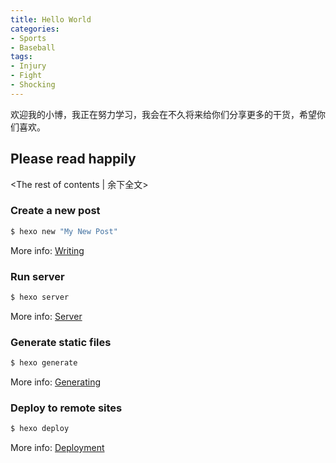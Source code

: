 ```yaml
---
title: Hello World
categories:
- Sports
- Baseball
tags:
- Injury
- Fight
- Shocking
---
```

欢迎我的小博，我正在努力学习，我会在不久将来给你们分享更多的干货，希望你们喜欢。
## Please read happily

<!-- more -->
<The rest of contents | 余下全文>

### Create a new post

``` bash
$ hexo new "My New Post"
```

More info: [Writing](https://hexo.io/docs/writing.html)

### Run server

``` bash
$ hexo server
```

More info: [Server](https://hexo.io/docs/server.html)

### Generate static files

``` bash
$ hexo generate
```

More info: [Generating](https://hexo.io/docs/generating.html)

### Deploy to remote sites

``` bash
$ hexo deploy
```

More info: [Deployment](https://hexo.io/docs/deployment.html)
